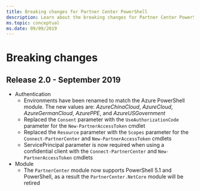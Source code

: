 ```yaml
---
title: Breaking changes for Partner Center PowerShell
description: Learn about the breaking changes for Partner Center PowerShell.
ms.topic: conceptual
ms.date: 09/09/2019
---
```


# Breaking changes

## Release 2.0 - September 2019

* Authentication
  * Environments have been renamed to match the Azure PowerShell module. The new values are: *AzureChinaCloud*, *AzureCloud*, *AzureGermanCloud*, *AzurePPE*, and *AzureUSGovernment*
  * Replaced the `Consent` parameter with the `UseAuthorizationCode` parameter for the `New-PartnerAccessToken` cmdlet
  * Replaced the `Resource` parameter with the `Scopes` parameter for the `Connect-PartnerCenter` and `New-PartnerAccessToken` cmdlets
  * ServicePrincipal parameter is now required when using a confidential client with the `Connect-PartnerCenter` and `New-PartnerAccessToken` cmdlets
* Module
  * The `PartnerCenter` module now supports PowerShell 5.1 and PowerShell, as a result the `PartnerCenter.NetCore` module will be retired

